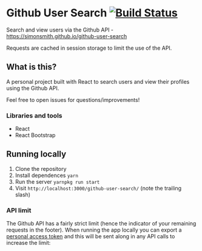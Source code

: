 # Github User Search [![Build Status](https://github.com/emekasage/github-user-search?branch=master)](https://github.com/emekasage/github-user-search)

Search and view users via the Github API - https://simonsmith.github.io/github-user-search

Requests are cached in session storage to limit the use of the API.

## What is this?

A personal project built with React to search users and view their profiles using the Github API.

Feel free to open issues for questions/improvements!

### Libraries and tools

* React
* React Bootstrap

## Running locally

1. Clone the repository
1. Install dependences `yarn`
1. Run the server `yarnpkg run start`
1. Visit `http://localhost:3000/github-user-search/` (note the trailing slash)

### API limit

The Github API has a fairly strict limit (hence the indicator of your remaining
requests in the footer). When running the app locally you can export a [personal
access token](https://api.github.com/users/personal-api-tokens) and this will be
sent along in any API calls to increase the limit:
